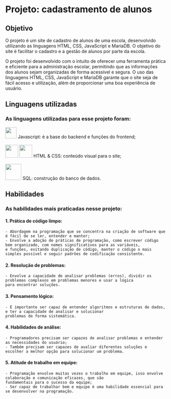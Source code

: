 # Projeto: cadastramento de alunos
## Objetivo
O projeto é um site de cadastro de alunos de uma escola, desenvolvido utilizando as linguagens HTML, CSS, JavaScript e MariaDB. O objetivo do site é facilitar o cadastro e a gestão de alunos por parte da escola.

O projeto foi desenvolvido com o intuito de oferecer uma ferramenta prática e eficiente para a administração escolar, permitindo que as informações dos alunos sejam organizadas de forma acessível e segura. O uso das linguagens HTML, CSS, JavaScript e MariaDB garante que o site seja de fácil acesso e utilização, além de proporcionar uma boa experiência de usuário.

## Linguagens utilizadas
### As linguagens utilizadas para esse projeto foram:
<div>
<img src="https://cdn.jsdelivr.net/gh/devicons/devicon/icons/javascript/javascript-original.svg" width="35px"/>
 Javascript: é a base do backend e funções do frontend;
</div>
<br>
<div>
<img src="https://cdn.jsdelivr.net/gh/devicons/devicon/icons/html5/html5-original.svg" width="40px"/>
<img src="https://cdn.jsdelivr.net/gh/devicons/devicon/icons/css3/css3-original.svg" width="40px"/>
 HTML & CSS: conteúdo visual para o site;
</div>
<br>
<div>
<img src="https://cdn.worldvectorlogo.com/logos/mariadb.svg" width="50px"/>
 SQL: construção do banco de dados.
</div>

## Habilidades
### As habilidades mais praticadas nesse projeto:
#### 1. Prática de código limpo:
    - Abordagem na programação que se concentra na criação de software que é fácil de se ler, entender e manter;
    - Envolve a adoção de práticas de programação, como escrever código bem organizado, com nomes significativos para as variáveis,
    e funções, evitando duplicação de código, manter o código o mais simples possível e seguir padrões de codificação consistente.
#### 2. Resolução de problemas:
    - Envolve a capacidade de analisar problemas (erros), dividir os problemas complexos em problemas menores e usar a lógica
    para encontrar soluções.
#### 3. Pensamento lógico:
    - É importante ser capaz de entender algoritmos e estruturas de dados, e ter a capacidade de analisar e solucionar
    problemas de forma sistemática.
#### 4. Habilidades de análise:
    - Programadores precisam ser capazes de analisar problemas e entender as necessidades do usuário;
    - Também precisam ser capazes de avaliar diferentes soluções e escolher a melhor opção para solucionar um problema.
#### 5. Atitude de trabalho em equipe:
    - Programação envolve muitas vezes o trabalho em equipe, isso envolve colaboração e comunicação eficazes, que são 
    fundamentais para o sucesso da equipe;
    - Ser capaz de trabalhar bem e equipe é uma habilidade essencial para se desenvolver na programação.
<br>
